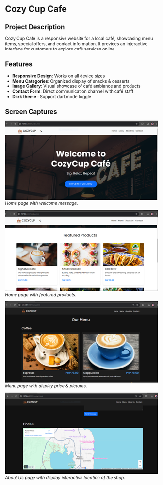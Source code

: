 # Cozy Cup Cafe

## Project Description
Cozy Cup Cafe is a responsive website for a local café, showcasing menu items, special offers, and contact information. It provides an interactive interface for customers to explore café services online.

## Features
- **Responsive Design**: Works on all device sizes
- **Menu Categories**: Organized display of snacks & desserts
- **Image Gallery**: Visual showcase of café ambiance and products
- **Contact Form**: Direct communication channel with café staff
- **Dark theme** : Support darkmode toggle


## Screen Captures
![Home Page](https://github.com/Weakcods/bacay_cozycup.v1/blob/c214f14711c78430f7f2ca923ce0f749ce1343a7/img/home_welcome.PNG)
*Home page with welcome message.*

![Home Page](/img/home_feat.png)
*Home page with featured products.*

![Menu Page](./img/c3.png)
*Menu page with display price & pictures.*

![About Us Page](./img/c4.png)
*About Us page with display interactive location of the shop.*








